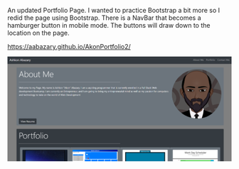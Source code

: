 An updated Portfolio Page. I wanted to practice Bootstrap a bit more so I redid the page using Bootstrap. There is a NavBar that becomes a hamburger button in mobile mode. The buttons will draw down to the location on the page. 

https://aabazary.github.io/AkonPortfolio2/

![](assets/images/screenshot.png)
